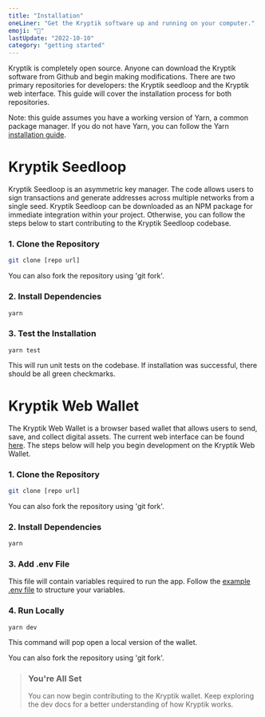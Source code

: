 ```yaml
---
title: "Installation"
oneLiner: "Get the Kryptik software up and running on your computer."
emoji: "🔌"
lastUpdate: "2022-10-10"
category: "getting started"
---
```


Kryptik is completely open source. Anyone can download the Kryptik software from Github and begin making modifications. There are two primary repositories for developers: the Kryptik seedloop and the Kryptik web interface. This guide will cover the installation process for both repositories.

Note: this guide assumes you have a working version of Yarn, a common package manager. If you do not have Yarn, you can follow the Yarn [installation guide](https://classic.yarnpkg.com/lang/en/docs/install/#windows-stable).

# Kryptik Seedloop

Kryptik Seedloop is an asymmetric key manager. The code allows users to sign transactions and generate addresses across multiple networks from a single seed. Kryptik Seedloop can be downloaded as an NPM package for immediate integration within your project. Otherwise, you can follow the steps below to start contributing to the Kryptik Seedloop codebase.

### 1. Clone the Repository

```bash
git clone [repo url]
```

You can also fork the repository using 'git fork'.

### 2. Install Dependencies

```bash
yarn
```

### 3. Test the Installation

```
yarn test
```

This will run unit tests on the codebase. If installation was successful, there should be all green checkmarks.

# Kryptik Web Wallet

The Kryptik Web Wallet is a browser based wallet that allows users to send, save, and collect digital assets. The current web interface can be found [here](https://kryptik.app/). The steps below will help you begin development on the Kryptik Web Wallet.

### 1. Clone the Repository

```bash
git clone [repo url]
```

You can also fork the repository using 'git fork'.

### 2. Install Dependencies

```bash
yarn
```

### 3. Add .env File

This file will contain variables required to run the app. Follow the [example .env file](https://github.com/KryptikApp/kryptikwebapp/blob/main/.env.example) to structure your variables.

### 4. Run Locally

```
yarn dev
```

This command will pop open a local version of the wallet.

You can also fork the repository using 'git fork'.

> ### You're All Set
>
> You can now begin contributing to the Kryptik wallet. Keep exploring the dev docs for a better understanding of how Kryptik works.
